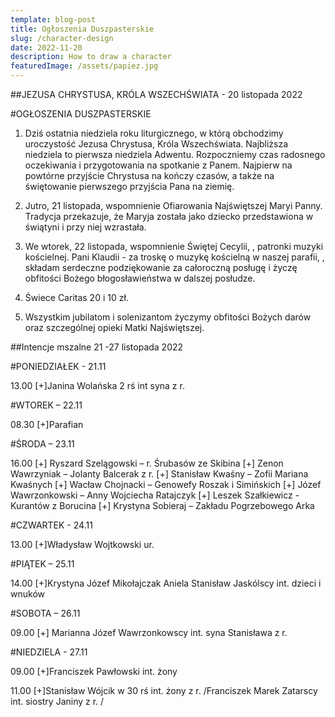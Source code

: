 ```yaml
---
template: blog-post
title: Ogłoszenia Duszpasterskie
slug: /character-design
date: 2022-11-20
description: How to draw a character
featuredImage: /assets/papiez.jpg
---
```


##JEZUSA CHRYSTUSA, KRÓLA WSZECHŚWIATA -  20 listopada 2022

#OGŁOSZENIA DUSZPASTERSKIE

1. Dziś ostatnia niedziela roku liturgicznego, w którą obchodzimy uroczystość Jezusa Chrystusa, Króla Wszechświata. Najbliższa niedziela to  pierwsza niedziela Adwentu. Rozpoczniemy czas radosnego oczekiwania i przygotowania na spotkanie z Panem. Najpierw na powtórne przyjście Chrystusa na kończy czasów, a także na świętowanie pierwszego przyjścia Pana na ziemię. 

2. Jutro, 21 listopada, wspomnienie Ofiarowania Najświętszej Maryi Panny. Tradycja przekazuje, że Maryja została jako dziecko przedstawiona w świątyni i przy niej wzrastała. 

3. We wtorek, 22 listopada,  wspomnienie Świętej Cecylii, , patronki muzyki kościelnej.  Pani Klaudii - za troskę o muzykę kościelną w naszej parafii, ,  składam serdeczne podziękowanie za całoroczną posługę i życzę obfitości Bożego błogosławieństwa w dalszej posłudze. 

4. Świece Caritas 20 i 10 zł.

5. Wszystkim jubilatom i solenizantom życzymy obfitości Bożych darów oraz szczególnej opieki Matki Najświętszej. 

##Intencje mszalne    21 -27  listopada  2022	

#PONIEDZIAŁEK  - 21.11

13.00 [+]Janina Wolańska 2 rś int syna z r.

#WTOREK – 22.11 

08.30 [+]Parafian

#ŚRODA – 23.11

16.00 [+] Ryszard Szelągowski – r. Śrubasów ze Skibina
[+] Zenon Wawrzyniak – Jolanty Balcerak z r. 
[+] Stanisław Kwaśny – Zofii Mariana Kwaśnych
[+] Wacław Chojnacki – Genowefy Roszak i Simińskich
[+] Józef Wawrzonkowski – Anny Wojciecha Ratajczyk 
[+] Leszek Szałkiewicz -  Kurantów z Borucina
[+] Krystyna Sobieraj – Zakładu Pogrzebowego Arka

#CZWARTEK -  24.11 

13.00 [+]Władysław Wojtkowski ur.

#PIĄTEK – 25.11 

14.00 [+]Krystyna Józef Mikołajczak Aniela Stanisław Jaskólscy int. dzieci i wnuków

#SOBOTA – 26.11

09.00 [+]   Marianna Józef Wawrzonkowscy int. syna Stanisława z r.

#NIEDZIELA - 27.11

09.00 [+]Franciszek Pawłowski int. żony

11.00 [+]Stanisław Wójcik w 30 rś int. żony z r. 
/Franciszek Marek Zatarscy int. siostry Janiny z r. /